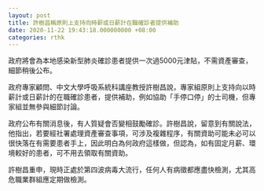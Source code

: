 ```yaml
---
layout: post
title: 許樹昌稱原則上支持向時薪或日薪計在職確診者提供補助
date: 2020-11-22 19:43:18.000000000 +08:00
categories: rthk
---
```


政府將會為本地感染新型肺炎確診患者提供一次過5000元津貼，不需資產審查，細節稍後公布。

政府專家顧問、中文大學呼吸系統科講座教授許樹昌說，專家組原則上支持向以時薪計或日薪計的在職確診患者，提供補助，例如協助「手停口停」的士司機，但專家組並無參與細節討論。

政府公布有關消息後，有人質疑會否變相鼓勵確診。許樹昌說，留意到有關說法，他指出，若要經社署處理資產審查事項，可涉及複雜程序，有關資助可能未必可以很快落在有需要患者手上，因此明白為何政府這樣做，但認為，如有固定月薪、環境較好的患者，可不用去領取有關資助。

許樹昌重申，現時正處於第四波病毒大流行，任何人有病徵都應盡快檢測，尤其高危職業群組應定期做檢測。
